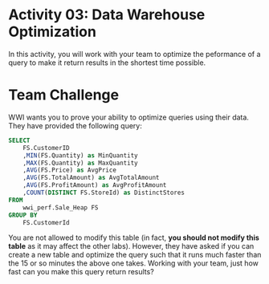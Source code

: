 # Activity 03: Data Warehouse Optimization

In this activity, you will work with your team to optimize the peformance of a query to make it return results in the shortest time possible. 

# Team Challenge 

WWI wants you to prove your ability to optimize queries using their data. They have provided the following query:

``` SQL
SELECT
    FS.CustomerID
    ,MIN(FS.Quantity) as MinQuantity
    ,MAX(FS.Quantity) as MaxQuantity
    ,AVG(FS.Price) as AvgPrice
    ,AVG(FS.TotalAmount) as AvgTotalAmount
    ,AVG(FS.ProfitAmount) as AvgProfitAmount
    ,COUNT(DISTINCT FS.StoreId) as DistinctStores
FROM
    wwi_perf.Sale_Heap FS
GROUP BY
    FS.CustomerId

```
You are not allowed to modify this table (in fact, **you should not modify this table** as it may affect the other labs). However, they have asked if you can create a new table and optimize the query such that it runs much faster than the 15 or so minutes the above one takes. Working with your team, just how fast can you make this query return results?
